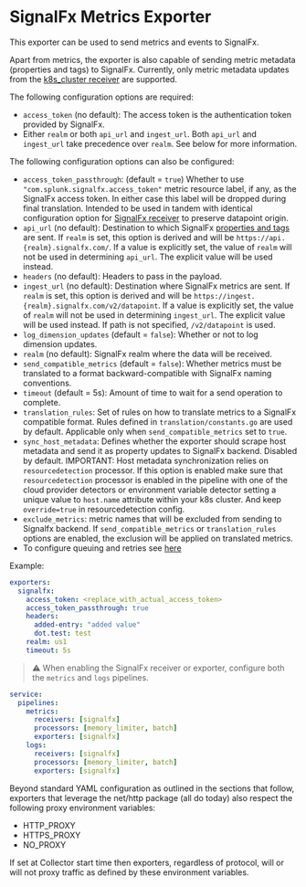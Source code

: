 # SignalFx Metrics Exporter

This exporter can be used to send metrics and events to SignalFx.

Apart from metrics, the exporter is also capable of sending metric metadata
(properties and tags) to SignalFx. Currently, only metric metadata updates from
the [k8s_cluster receiver](../../receiver/k8sclusterreceiver/README.md) are
supported.

The following configuration options are required:

- `access_token` (no default): The access token is the authentication token
  provided by SignalFx.
- Either `realm` or both `api_url` and `ingest_url`. Both `api_url` and
  `ingest_url` take precedence over `realm`. See below for more information.

The following configuration options can also be configured:

- `access_token_passthrough`: (default = `true`) Whether to use
  `"com.splunk.signalfx.access_token"` metric resource label, if any, as the
  SignalFx access token.  In either case this label will be dropped during
  final translation.  Intended to be used in tandem with identical
  configuration option for [SignalFx
  receiver](../../receiver/signalfxreceiver/README.md) to preserve datapoint
  origin.
- `api_url` (no default): Destination to which SignalFx [properties and
  tags](https://docs.signalfx.com/en/latest/metrics-metadata/metrics-metadata.html#metrics-metadata)
  are sent. If `realm` is set, this option is derived and will be
  `https://api.{realm}.signalfx.com/`. If a value is explicitly set, the value
  of `realm` will not be used in determining `api_url`. The explicit value will
  be used instead.
- `headers` (no default): Headers to pass in the payload.
- `ingest_url` (no default): Destination where SignalFx metrics are sent. If
  `realm` is set, this option is derived and will be
  `https://ingest.{realm}.signalfx.com/v2/datapoint`.  If a value is explicitly
  set, the value of `realm` will not be used in determining `ingest_url`. The
  explicit value will be used instead. If path is not specified,
  `/v2/datapoint` is used.
- `log_dimension_updates` (default = `false`): Whether or not to log dimension
  updates.
- `realm` (no default): SignalFx realm where the data will be received.
- `send_compatible_metrics` (default = `false`): Whether metrics must be
  translated to a format backward-compatible with SignalFx naming conventions.
- `timeout` (default = 5s): Amount of time to wait for a send operation to
  complete.
- `translation_rules`: Set of rules on how to translate metrics to a SignalFx 
  compatible format. Rules defined in `translation/constants.go` are used by 
  default. Applicable only when `send_compatible_metrics` set to `true`.
- `sync_host_metadata`: Defines whether the exporter should scrape host metadata
  and send it as property updates to SignalFx backend. Disabled by default.
  IMPORTANT: Host metadata synchronization relies on `resourcedetection` 
  processor. If this option is enabled make sure that `resourcedetection` 
  processor is enabled in the pipeline with one of the cloud provider detectors
  or environment variable detector setting a unique value to `host.name` attribute 
  within your k8s cluster. And keep `override=true` in resourcedetection config.
- `exclude_metrics`: metric names that will be excluded from sending
  to Signalfx backend. If `send_compatible_metrics` or `translation_rules` 
  options are enabled, the exclusion will be applied on translated metrics.
- To configure queuing and retries see [here](https://github.com/open-telemetry/opentelemetry-collector/tree/master/exporter/exporterhelper#configuration)

Example:

```yaml
exporters:
  signalfx:
    access_token: <replace_with_actual_access_token>
    access_token_passthrough: true
    headers:
      added-entry: "added value"
      dot.test: test
    realm: us1
    timeout: 5s
```

> :warning: When enabling the SignalFx receiver or exporter, configure both the `metrics` and `logs` pipelines.

```yaml
service:
  pipelines:
    metrics:
      receivers: [signalfx]
      processors: [memory_limiter, batch]
      exporters: [signalfx]
    logs:
      receivers: [signalfx]
      processors: [memory_limiter, batch]
      exporters: [signalfx]
```

Beyond standard YAML configuration as outlined in the sections that follow,
exporters that leverage the net/http package (all do today) also respect the
following proxy environment variables:

* HTTP_PROXY
* HTTPS_PROXY
* NO_PROXY

If set at Collector start time then exporters, regardless of protocol,
will or will not proxy traffic as defined by these environment variables.
